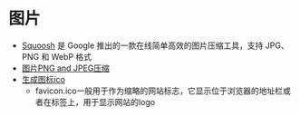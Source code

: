# 图片

- [Squoosh](https://github.com/GoogleChromeLabs/squoosh) 是 Google 推出的一款在线简单高效的图片压缩工具，支持 JPG、PNG 和 WebP 格式
- [图片PNG and JPEG压缩](https://tinypng.com/)
- [生成图标ico](http://www.bitbug.net/)
  - favicon.ico一般用于作为缩略的网站标志，它显示位于浏览器的地址栏或者在标签上，用于显示网站的logo
